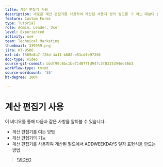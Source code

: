 ```yaml
---
title: 계산 편집기 사용
description: 새로운 계산 편집기를 사용하여 계산된 사용자 정의 필드를 그 어느 때보다 쉽게 생성할 수 있습니다.
feature: Custom Forms
type: Tutorial
role: Admin, Leader, User
level: Experienced
activity: use
team: Technical Marketing
thumbnail: 339959.png
jira: KT-9506
exl-id: f569e8a7-f26d-4a11-b602-e51cdfe97350
doc-type: video
source-git-commit: bbdf99c6bc1be714077fd94fc3f8325394de36b3
workflow-type: tm+mt
source-wordcount: '55'
ht-degree: 100%

---
```


# 계산 편집기 사용

이 비디오를 통해 다음과 같은 사항을 알아볼 수 있습니다.

* 계산 편집기를 여는 방법
* 계산 편집기의 기능
* 계산 편집기를 사용하여 계산된 필드에서 ADDWEEKDAYS 일자 표현식을 만드는 방법

>[!VIDEO](https://video.tv.adobe.com/v/3412699/?quality=12&learn=on&enablevpops=1&captions=kor)
